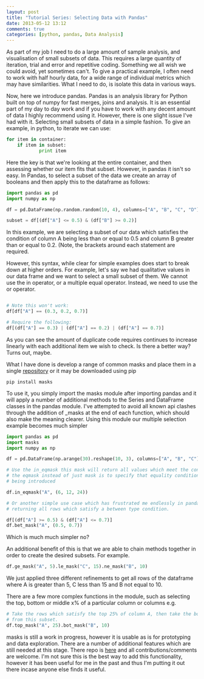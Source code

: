 ```yaml
---
layout: post
title: "Tutorial Series: Selecting Data with Pandas"
date: 2013-05-12 13:12
comments: true
categories: [python, pandas, Data Analysis]
---
```


As part of my job I need to do a large amount of sample analysis, and visualisation of small subsets of data. This requires a large quantity of iteration, trial and error and repetitive coding. Something we all wish we could avoid, yet sometimes can't. To give a practical example, I often need to work with half hourly data, for a wide range of individual metrics which may have similarities. What I need to do, is isolate this data in various ways.

<!-- more -->

Now, here we introduce pandas. Pandas is an analysis library for Python built on top of numpy for fast merges, joins and analysis. It is an essential part of my day to day work and if you have to work with any decent amount of data I highly recommend using it. However, there is one slight issue I've had with it. Selecting small subsets of data in a simple fashion. To give an example, in python, to iterate we can use:

``` python
for item in container:
    if item in subset:
		    print item
```

Here the key is that we're looking at the entire container, and then assessing whether our item fits that subset. However, in pandas it isn't so easy.
In Pandas, to select a subset of the data we create an array of booleans and then apply this to the dataframe as follows:

``` python
import pandas as pd
import numpy as np

df = pd.DataFrame(np.random.random(10, 4), columns=["A", "B", "C", "D"])

subset = df[(df["A"] <= 0.5) & (df["B"] >= 0.2)]
```
In this example, we are selecting a subset of our data which satisfies the condition of column A being less than or equal to 0.5 and column B greater than or equal to 0.2. (Note, the brackets around each statement are required.

However, this syntax, while clear for simple examples does start to break down at higher orders. For example, let's say we had qualitative values in our data frame and we want to select a small subset of them. We cannot use the in operator, or a multiple equal operator. Instead, we need to use the or operator.

``` python

# Note this won't work:
df[df["A"] == (0.3, 0.2, 0.7)]

# Require the following:
df[(df["A"] == 0.3) | (df["A"] == 0.2) | (df["A"] == 0.7)]
```

As you can see the amount of duplicate code requires continues to increase linearly with each additional item we wish to check. Is there a better way?
Turns out, maybe.

What I have done is develop a range of common masks and place them in a single [repository](https://github.com/NigelCleland/masks) or it may be downloaded using pip

``` 
pip install masks
```

To use it, you simply import the masks module after importing pandas and it will apply a number of additional methods to the Series and DataFrame classes in the pandas module. I've attempted to avoid all known api clashes through the addition of _masks at the end of each function, which should also make the meaning clearer. Using this module our multiple selection example becomes much simpler

``` python
import pandas as pd
import masks
import numpy as np

df = pd.DataFrame(np.arange(30).reshape(10, 3), columns=["A", "B", "C"])

# Use the in_eqmask this mask will return all values which meet the conditions
# the eqmask instead of just mask is to specify that equality conditions are
# being introduced

df.in_eqmask("A", (6, 12, 24))

# Or another simple use case which has frustrated me endlessly in pandas is
# returning all rows which satisfy a between type condition.

df[(df["A"] >= 0.5) & (df["A"] <= 0.7)]
df.bet_mask("A", (0.5, 0.7))
```

Which is much much simpler no?

An additional benefit of this is that we are able to chain methods together in order to create the desired subsets. For example.

``` python
df.ge_mask("A", 5).le_mask("C", 15).ne_mask("B", 10)
```

We just applied three different refinements to get all rows of the dataframe where A is greater than 5, C less than 15 and B not equal to 10.

There are a few more complex functions in the module, such as selecting the top, bottom or middle x% of a particular column or columns e.g.

``` python
# Take the rows which satisfy the top 25% of column A, then take the bottom 10% of column B
# from this subset.
df.top_mask("A", 25).bot_mask("B", 10)
```

masks is still a work in progress, however it is usable as is for prototyping and data exploration. There are a number of additional features which are still needed at this stage. There repo is [here](https://github.com/NigelCleland/masks) and all contributions/comments are welcome. I'm not sure this is the best way to add this functionality, however it has been useful for me in the past and thus I'm putting it out there incase anyone else finds it useful.